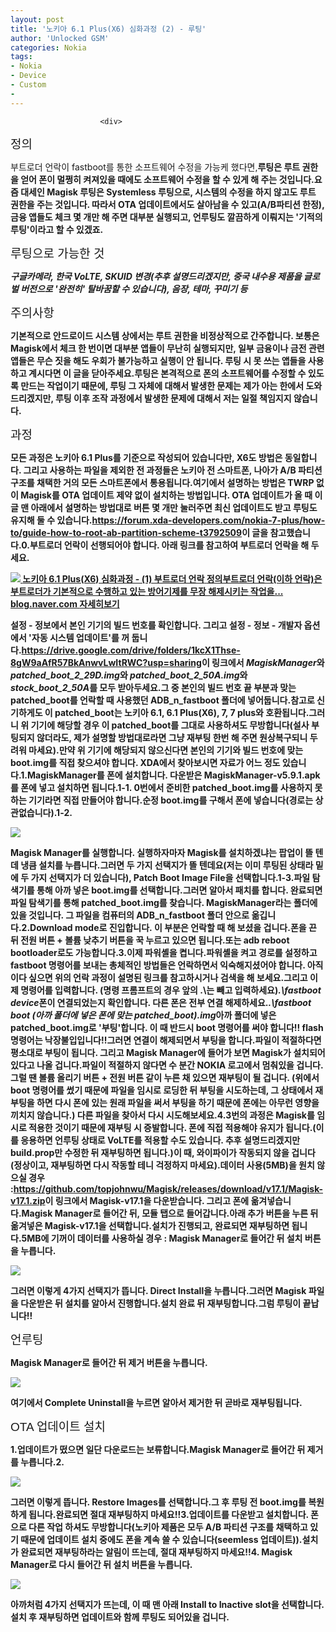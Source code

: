 ```yaml
---
layout: post
title: '노키아 6.1 Plus(X6) 심화과정 (2) - 루팅'
author: 'Unlocked GSM'
categories: Nokia
tags:
- Nokia
- Device
- Custom
- 
---
```



<script> location.href='https://cafe.naver.com/develoid/822925' ; </script>


















						<div>
 <h6 style="padding:0;margin:0;color:;font-weight:normal;text-decoration:inherit;font-size:19px;font-family:'나눔고딕', nanumgothic, AppleSDGothicNeo, sans-serif, simhei;font-style:inherit">정의</h6>
</div>
<div>
 <p><span>부트로더 언락이 fastboot를 통한 소프트웨어 수정을 가능케 했다면,<b></span><span>루팅은 루트 권한을 얻어 폰이 멀쩡히 켜져있을 때에도 소프트웨어 수정을 할 수 있게 해 주는 것입니다.<b></span><span>요즘 대세인 Magisk 루팅은 </span><span><b>Systemless 루팅</b></span><span>으로, 시스템의 수정을 하지 않고도 루트 권한을 주는 것입니다. 따라서 OTA 업데이트에서도 살아남을 수 있고(A/B파티션 한정), 금융 앱들도 체크 몇 개만 해 주면 대부분 실행되고, 언루팅도 깔끔하게 이뤄지는 </span><span><b>'기적의 루팅'</b></span><span>이라고 할 수 있겠죠.<b></span></p>
</div>
<div>
 <h6 style="padding:0;margin:0;color:;font-weight:normal;text-decoration:inherit;font-size:19px;font-family:'나눔고딕', nanumgothic, AppleSDGothicNeo, sans-serif, simhei;font-style:inherit">루팅으로 가능한 것</h6>
</div>
<div>
 <p><i>구글카메라, 한국 VoLTE, SKUID 변경(추후 설명드리겠지만, 중국 내수용 제품을 글로벌 버전으로 '완전히' 탈바꿈할 수 있습니다), 음장, 테마, 꾸미기 등</i></p>
</div>
<div>
 <h6 style="padding:0;margin:0;color:;font-weight:normal;text-decoration:inherit;font-size:19px;font-family:'나눔고딕', nanumgothic, AppleSDGothicNeo, sans-serif, simhei;font-style:inherit">주의사항</h6>
</div>
<div>
 <p><span>기본적으로 안드로이드 시스템 상에서는 루트 권한을 비정상적으로 간주합니다. 보통은 Magisk에서 체크 한 번이면 대부분 앱들이 무난히 실행되지만, 일부 금융이나 금전 관련 앱들은 무슨 짓을 해도 우회가 불가능하고 실행이 안 됩니다. </span><span><b>루팅 시 못 쓰는 앱들을 사용하고 계시다면 이 글을 닫아주세요.</b></span><span><b></span><span>루팅은 본격적으로 폰의 소프트웨어를 수정할 수 있도록 만드는 작업이기 때문에, 루팅 그 자체에 대해서 발생한 문제는 제가 아는 한에서 도와드리겠지만, </span><span><b>루팅 이후 조작 과정에서 발생한 문제에 대해서 저는 일절 책임지지 않습니다.</b></span><span><b></span></p>
</div>
<div>
 <div>
  <div></div>
 </div>
</div>
<div>
 <h6 style="padding:0;margin:0;color:;font-weight:normal;text-decoration:inherit;font-size:19px;font-family:'나눔고딕', nanumgothic, AppleSDGothicNeo, sans-serif, simhei;font-style:inherit">과정</h6>
</div>
<div>
 <p><span>모든 과정은 노키아 6.1 Plus를 기준으로 작성되어 있습니다만, X6도 방법은 동일합니다. 그리고 사용하는 파일을 제외한 전 과정들은</span><span><b> 노키아 전 스마트폰, 나아가 A/B 파티션 구조를 채택한 거의 모든 스마트폰에서 통용됩니다.</b></span><span><b></span><span>여기에서 설명하는 방법은 TWRP 없이 Magisk를 OTA 업데이트 제약 없이 설치하는 방법입니다. OTA 업데이트가 올 때 이 글 맨 아래에서 설명하는 방법대로 버튼 몇 개만 눌러주면 최신 업데이트도 받고 루팅도 유지해 둘 수 있습니다.<b></span><span></span><span><b></span><span><a href="https://forum.xda-developers.com/nokia-7-plus/how-to/guide-how-to-root-ab-partition-scheme-t3792509">https://forum.xda-developers.com/nokia-7-plus/how-to/guide-how-to-root-ab-partition-scheme-t3792509</a><b></span><span>이 글을 참고했습니다.<b></span><span><b></span><span><b></span><span>0.<b></span><span><b>부트로더 언락이 선행되어야 합니다</b></span><span>. 아래 링크를 참고하여 부트로더 언락을 해 두세요.</span></p>
</div>
<div>
 <a href="https://blog.naver.com/kevin110419/221357047293"> <span> <span> <img src="https://dthumb-phinf.pstatic.net/?src=%22http%3A%2F%2Fdthumb.phinf.naver.net%2F%3Fsrc%3D%2522https%253A%252F%252Fblogthumb.pstatic.net%252FMjAxODA5MTFfMjYz%252FMDAxNTM2NjU3NjM0OTUw.UBMMF-RZWJMAa9Tw9fSGj2i9zUov_tcFygho7hu45Pcg.WfJ5bl8GmxowqyfzL_L2HWsYyZhhma_0AmkUEuJacmYg.PNG.kevin110419%252F%2525C4%2525B8%2525C3%2525B31.PNG%253Ftype%253Dw2%2522%26amp%3Btype%3Dff120%22&amp;type=cafe_wa740"> </span> <span> <span>노키아 6.1 Plus(X6) 심화과정 - (1) 부트로더 언락</span> <span>정의부트로더 언락(이하 언락)은 부트로더가 기본적으로 수행하고 있는 방어기제를 무장 해제시키는 작업을...</span> <span>blog.naver.com</span> </span> <span></span> </span> <span>자세히보기</span> </a>
</div>
<div>
 <p><span>설정 - 정보에서 본인 기기의 </span><span><b>빌드 번호</b></span><span>를 확인합니다. 그리고 설정 - 정보 - 개발자 옵션에서 </span><span><b>'자동 시스템 업데이트'를 꺼 둡니다.</b></span><span><b></span><span><a href="https://drive.google.com/drive/folders/1kcX1Thse-8gW9aAfR57BkAnwvLwItRWC?usp=sharing">https://drive.google.com/drive/folders/1kcX1Thse-8gW9aAfR57BkAnwvLwItRWC?usp=sharing</a><b></span><span><span>이 링크에서 </span></span><span><span><i>MagiskManager</i></span></span><span><span>와 </span></span><span><span><i>patched_boot_2_29D.img</i></span></span><span><span>와 </span></span><span><span><i>patched_boot_2_50A.img</i></span></span><span><span>와 </span></span><span><span><i>stock_boot_2_50A</i></span></span><span><span>를 모두 받아두세요.<b></span><span>그 중 본인의 빌드 번호 끝 부분과 맞는 patched_boot를 언락할 때 사용했던 ADB_n_fastboot 폴더에 넣어둡니다.</span></span><span><b></span><span>참고로 신기하게도 이 patched_boot는 </span><span><b>노키아 6.1, 6.1 Plus(X6), 7, 7 plus와 호환됩니다.</b></span><span><b></span><span>그러니 위 기기에 해당할 경우 이 patched_boot를 그대로 사용하셔도 무방합니다(설사 부팅되지 않더라도, 제가 설명할 방법대로라면 그냥 재부팅 한번 해 주면 원상복구되니 두려워 마세요).</span><span><b></span><span><b></span><span>만약 위 기기에 해당되지 않으신다면 본인의 기기와 빌드 번호에 맞는 boot.img를 직접 찾으셔야 합니다. XDA에서 찾아보시면 자료가 어느 정도 있습니다.</span><span><b></span><span></span><span><b></span><span><b></span><span>1.<b></span><span>MagiskManager를</span><span> 폰에 설치합니다. 다운받은 MagiskManager-v5.9.1.apk를 폰에 넣고 설치하면 됩니다.<b></span><span><b></span><span><b></span><span>1-1. <b></span><span>0번에서 준비한 patched_boot.img를 사용하지 못 하는 기기라면 직접 만들어야 합니다.<b></span><span>순정 boot.img를 구해서 폰에 넣습니다(경로는 상관없습니다).<b></span><span><b></span><span><b></span><span>1-2.<b></span><span></span></p>
</div>
<div>
 <div>
  <img src="https://dthumb-phinf.pstatic.net/?src=%22https%3A%2F%2Fblogfiles.pstatic.net%2FMjAxODA5MTVfMTU4%2FMDAxNTM3MDA3NDcwMzcy.bRzLW5T0DOCvcEjB4NC26-hkMxniRyQzchl46C4G3RAg.qvbruQ2sm9yS_shm5XIbt7eQW6VUWUgXO2AH7lIMbeQg.PNG.kevin110419%2FScreenshot_20180911-181615.png%22&amp;type=cafe_wa740">
 </div>
</div>
<div>
 <p><span>Magisk Manager를 실행합니다. 실행하자마자 Magisk를 설치하겠냐는 팝업이 뜰 텐데 냉큼 설치를 누릅니다.</span><span><b></span><span>그러면 두 가지 선택지가 뜰 텐데요(저는 이미 루팅된 상태라 밑에 두 가지 선택지가 더 있습니다), </span><span><b>Patch Boot Image File</b></span><span>을 선택합니다.<b></span><span><b></span><span><b></span><span>1-3.<b></span><span>파일 탐색기를 통해 아까 넣은 boot.img를 선택합니다.<b></span><span>그러면 알아서 패치를 합니다. 완료되면 파일 탐색기를 통해 patched_boot.img를 찾습니다. MagiskManager라는 폴더에 있을 것입니다. 그 파일을 컴퓨터의 </span><span><b>ADB_n_fastboot 폴더 안으로 옮깁니다.</b><b></span><span><b></span><span><b></span><span>2.<b></span><span><b>Download mode로 진입합니다.&nbsp;</b></span><span><span>이 부분은 언락할 때 해 보셨을 겁니다.</span><b></span><span>폰을 끈 뒤 전원 버튼 + 볼륨 낮추기 버튼을 꾹 누르고 있으면 됩니다.<b></span><span>또는 adb reboot bootloader로도 가능합니다.</span><span><b></span><span><b></span><span><b></span><span>3.<b></span><span>이제 파워셸을 켭니다.<b></span><span>파워셸을 켜고 경로를 설정하고 fastboot 명령어를 보내는 총체적인 방법들은 언락하면서 익숙해지셨어야 합니다. 아직이다 싶으면 위의 언락 과정이 설명된 링크를 참고하시거나 검색을 해 보세요.<b></span><span>그리고 이제 명령어를 입력합니다. (명령 프롬프트의 경우 앞의 .\는 빼고 입력하세요)<b></span><span><b></span><span></span><span></span><span><i>.\fastboot device</i></span><span><b></span><span>폰이 연결되었는지 확인합니다. 다른 폰은 전부 연결 해제하세요.<b></span><span><b></span><span><i>.\fastboot boot</i></span><span><i> (아까 폴더에 넣은 폰에 맞는 patched_boot).img</i></span><span><b></span><span>아까 폴더에 넣은 patched_boot.img로 '부팅'합니다. 이 때 반드시 boot 명령어를 써야 합니다!! flash 명령어는 낙장불입입니다!!<b></span><span>그러면 연결이 해제되면서 부팅을 합니다.<b></span><span><b></span><span><b>파일이 적절하다면</b></span><span> 평소대로 부팅이 됩니다. 그리고 Magisk Manager에 들어가 보면 Magisk가 설치되어 있다고 나올 겁니다.<b></span><span><b></span><span><b>파일이 적절하지 않다면</b></span><span> 수 분간 NOKIA 로고에서 멈춰있을 겁니다. 그럴 땐 </span><span>볼륨 올리기 버튼 + 전원 버튼 같이 누른 채 있으면 재부팅이 될 겁니다. (위에서 boot 명령어를 썼기 때문에 파일을 임시로 로딩한 뒤 부팅을 시도하는데, 그 상태에서 재부팅을 하면 다시 폰에 있는 원래 파일을 써서 부팅을 하기 때문에 폰에는 아무런 영향을 끼치지 않습니다.) 다른 파일을 찾아서 다시 시도해보세요.<b></span><span><b></span><span><b></span><span>4.<b></span><span>3번의 과정은 Magisk를 임시로 적용한 것이기 때문에 재부팅 시 증발합니다. 폰에 직접 적용해야 유지가 됩니다.<b></span><span>(이를 응용하면 언루팅 상태로 VoLTE를 적용</span><span><span>할 수도 있습니다. 추후 설명드리겠지만 build.prop만 수정한 뒤 재부팅하면 됩니다.)<b></span></span><span><span>이 때, 와이파이가 작동되지 않을 겁니다(정상이고, 재부팅하면 다시 작동할 테니 걱정하지 마세요).<b></span><span><b></span>데이터 사용(5MB)을 원치 않으실 경우 :<b></span><span><b></span><span><a href="https://github.com/topjohnwu/Magisk/releases/download/v17.1/Magisk-v17.1.zip">https://github.com/topjohnwu/Magisk/releases/download/v17.1/Magisk-v17.1.zip</a><b></span><span>이 링크에서 Magisk-v17.1을 다운받습니다. 그리고 폰에 옮겨넣습니다.<b></span><span>Magisk Manager로 들어간 뒤, 모듈 탭으로 들어갑니다.<b></span><span>아래 추가 버튼을 누른 뒤 옮겨넣은 Magisk-v17.1을 선택합니다.<b></span><span>설치가 진행되고, 완료되면 재부팅하면 됩니다.<b></span><span><b></span><span>5MB에 기꺼이 데이터를 사용하실 경우 :&nbsp;</span><span><b></span><span><b></span><span>Magisk Manager로 들어간 뒤 설치 버튼을 누릅니다.</span><span></span></p>
</div>
<div>
 <div>
  <img src="https://dthumb-phinf.pstatic.net/?src=%22https%3A%2F%2Fblogfiles.pstatic.net%2FMjAxODA5MTVfMjY1%2FMDAxNTM3MDA5NjY5NzQ0.IxXgEHld1X5wte0u6jxJaQbhBh2SW-QpnfX523qZ-rIg.6zR6eqi9hQZszvQqStC3n6u0yzj6A_kVeTHJgogoTkMg.PNG.kevin110419%2FScreenshot_20180911-182823.png%22&amp;type=cafe_wa740">
 </div>
</div>
<div>
 <p><span>그러면 이렇게 4가지 선택지가 뜹니다. </span><span><b>Direct Install</b></span><span>을 누릅니다.<b></span><span>그러면 Magisk 파일을 다운받은 뒤 설치를 알아서 진행합니다.<b></span><span>설치 완료 뒤 재부팅합니다.<b></span><span><b></span><span><b>그럼 루팅이 끝납니다!!</b></span><span><b></span><span></span></p>
</div>
<div>
 <div>
  <div></div>
 </div>
</div>
<div>
 <h6 style="padding:0;margin:0;color:;font-weight:normal;text-decoration:inherit;font-size:19px;font-family:'나눔고딕', nanumgothic, AppleSDGothicNeo, sans-serif, simhei;font-style:inherit">언루팅</h6>
</div>
<div>
 <p>Magisk Manager로 들어간 뒤 제거 버튼을 누릅니다.</p>
</div>
<div>
 <div>
  <img src="https://dthumb-phinf.pstatic.net/?src=%22https%3A%2F%2Fblogfiles.pstatic.net%2FMjAxODA5MTVfOTcg%2FMDAxNTM3MDEwNDU4MzM0.1KBOHEnl2WqXyZelAiEMmLu9i86N8iChogHt-Cclcqcg.LX_2945ahXUIfp-lvguGxQ_Qc2MYRxd9TCVVzMRxVaog.PNG.kevin110419%2FScreenshot_20180911-182838.png%22&amp;type=cafe_wa740">
 </div>
</div>
<div>
 <p><span>여기에서 </span><span><b>Complete Uninstall</b></span><span>을 누르면 알아서 제거한 뒤 곧바로 재부팅됩니다.<b></span></p>
</div>
<div>
 <div>
  <div></div>
 </div>
</div>
<div>
 <h6 style="padding:0;margin:0;color:;font-weight:normal;text-decoration:inherit;font-size:19px;font-family:'나눔고딕', nanumgothic, AppleSDGothicNeo, sans-serif, simhei;font-style:inherit">OTA 업데이트 설치</h6>
</div>
<div>
 <p><span>1.<b></span><span>업데이트가 떴으면 일단 </span><span><b>다운로드는 보류합니다.</b></span><span><b></span><span>Magisk Manager로 들어간 뒤 </span><span><b>제거</b></span><span>를 누릅니다.</span><span><b></span><span><b></span><span><b></span><span>2.<b></span><span></span></p>
</div>
<div>
 <div>
  <img src="https://dthumb-phinf.pstatic.net/?src=%22https%3A%2F%2Fblogfiles.pstatic.net%2FMjAxODA5MTVfMjU2%2FMDAxNTM3MDEwNzg2MTQz.15GBrYoRf6pxplOFXUcCw2Gcf1m0s1xUoSYKNkyQfNQg.YjTpNQwGCPsdR1DF0t2jDUryQ5iFhxRkREWA7iT-9m4g.PNG.kevin110419%2FScreenshot_20180911-182838.png%22&amp;type=cafe_wa740">
 </div>
</div>
<div>
 <p><span>그러면 이렇게 뜹니다. </span><span><b>Restore Images</b></span><span>를 선택합니다.<b></span><span>그 후 루팅 전 boot.img를 복원하게 됩니다.<b></span><span>완료되면 </span><span><b>절대 재부팅하지 마세요!!</b></span><span><b></span><span><b></span><span><b></span><span>3.<b></span><span>업데이트를 다운받고 설치합니다. 폰으로 <span>다른 작업<span>&nbsp;</span></span>하셔도 무방합니다(노키아 제품은 모두 A/B 파티션 구조를 채택하고 있기 때문에 업데이트 설치 중에도 폰을 계속 쓸 수 있습니다(seemless 업데이트)).<b></span><span>설치가 완료되면 재부팅하라는 알림이 뜨는데, </span><span><b>절대 재부팅하지 마세요!!</b></span><span><b></span><span><b></span><span><b></span><span>4. <b></span><span>Magisk Manager로 다시 들어간 뒤 설치 버튼을 누릅니다.<b></span><span></span></p>
</div>
<div>
 <div>
  <img src="https://dthumb-phinf.pstatic.net/?src=%22https%3A%2F%2Fblogfiles.pstatic.net%2FMjAxODA5MTVfMjM2%2FMDAxNTM3MDExMzgwNDQ5.oG8QHH24UORWqtkzAXWXDg4qYi4JzHjuF6gZ7uWGtjog.G0hBUvRKTsWCRK8cjyPIGDD3ZyZxe1MPG1SK7-nV_XYg.PNG.kevin110419%2FScreenshot_20180911-182823.png%22&amp;type=cafe_wa740">
 </div>
</div>
<div>
 <p><span>아까처럼 4가지 선택지가 뜨는데, 이 때 맨 아래 </span><span><b>Install to Inactive slot</b></span><span>을 선택합니다.<b></span><span>설치 후 재부팅하면 </span><span><b>업데이트와 함께 루팅도 되어있을 겁니다.</b></span><b></p>
</div>
